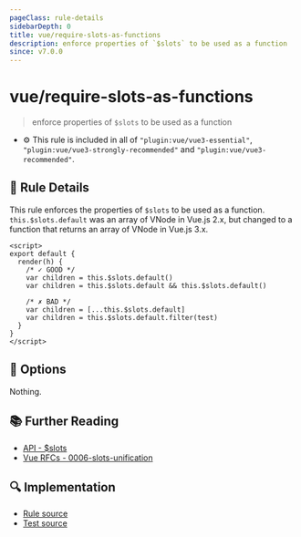 ```yaml
---
pageClass: rule-details
sidebarDepth: 0
title: vue/require-slots-as-functions
description: enforce properties of `$slots` to be used as a function
since: v7.0.0
---
```

# vue/require-slots-as-functions
> enforce properties of `$slots` to be used as a function

- :gear: This rule is included in all of `"plugin:vue/vue3-essential"`, `"plugin:vue/vue3-strongly-recommended"` and `"plugin:vue/vue3-recommended"`.

## :book: Rule Details

This rule enforces the properties of `$slots` to be used as a function.
`this.$slots.default` was an array of VNode in Vue.js 2.x, but changed to a function that returns an array of VNode in Vue.js 3.x.

<eslint-code-block :rules="{'vue/require-slots-as-functions': ['error']}">

```vue
<script>
export default {
  render(h) {
    /* ✓ GOOD */
    var children = this.$slots.default()
    var children = this.$slots.default && this.$slots.default()

    /* ✗ BAD */
    var children = [...this.$slots.default]
    var children = this.$slots.default.filter(test)
  }
}
</script>
```

</eslint-code-block>

## :wrench: Options

Nothing.

## :books: Further Reading

- [API - $slots](https://v3.vuejs.org/api/instance-properties.html#slots)
- [Vue RFCs - 0006-slots-unification](https://github.com/vuejs/rfcs/blob/master/active-rfcs/0006-slots-unification.md)

## :mag: Implementation

- [Rule source](https://github.com/vuejs/eslint-plugin-vue/blob/master/lib/rules/require-slots-as-functions.js)
- [Test source](https://github.com/vuejs/eslint-plugin-vue/blob/master/tests/lib/rules/require-slots-as-functions.js)
